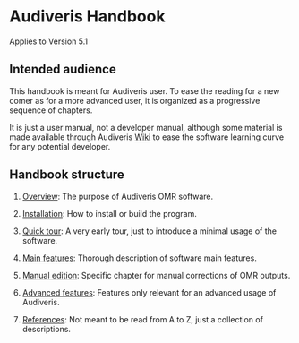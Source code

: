 ---
---

# Audiveris Handbook

Applies to Version 5.1

## Intended audience
This handbook is meant for Audiveris user.
To ease the reading for a new comer as for a more advanced user, it is organized
as a progressive sequence of chapters.

It is just a user manual, not a developer manual, although some material is made available through
Audiveris [Wiki](https://github.com/Audiveris/audiveris/wiki) to ease the software learning curve
for any potential developer.

## Handbook structure

1. [Overview](/overview.md):
The purpose of Audiveris OMR software.

2. [Installation](/install/README.md):
How to install or build the program.

3. [Quick tour](/quick/README.md):
A very early tour, just to introduce a minimal usage of the software.

4. [Main features](/main/README.md):
Thorough description of software main features.

5. [Manual edition](/edition/README.md):
Specific chapter for manual corrections of OMR outputs.

6. [Advanced features](/advanced/README.md):
Features only relevant for an advanced usage of Audiveris.

7. [References](/references.md):
Not meant to be read from A to Z, just a collection of descriptions.
